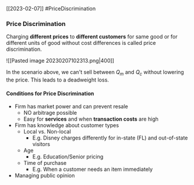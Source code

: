 [[2023-02-07]] #PriceDiscrimination

### Price Discrimination
Charging **different prices** to **different customers** for same good or for different units of good without cost differences is called price discrimination.

![[Pasted image 20230207102313.png|400]]

In the scenario above, we can't sell between $Q_m$ and $Q_c$ without lowering the price. This leads to a deadweight loss.

#### Conditions for Price Discrimination
- Firm has market power and can prevent resale
	- NO arbitrage possible
	- Easy for **services** and when **transaction costs** are high
- Firm has knowledge about customer types
	- Local vs. Non-local
		- E.g. Disney charges differently for in-state (FL) and out-of-state visitors
	- Age
		- E.g. Education/Senior pricing
	- Time of purchase
		- E.g. When a customer needs an item immediately
- Managing public opinion